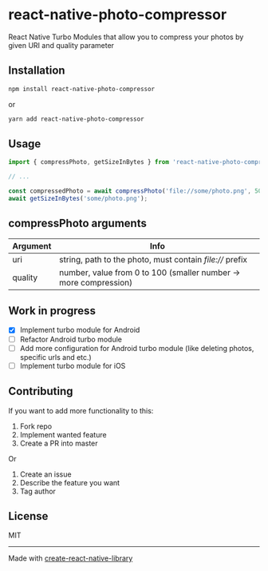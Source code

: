 # react-native-photo-compressor

React Native Turbo Modules that allow you to compress your photos by given URI and quality parameter

## Installation

```sh
npm install react-native-photo-compressor
```
or
```sh
yarn add react-native-photo-compressor
```

## Usage


```js
import { compressPhoto, getSizeInBytes } from 'react-native-photo-compressor';

// ...

const compressedPhoto = await compressPhoto('file://some/photo.png', 50);
await getSizeInBytes('some/photo.png');
```

## compressPhoto arguments

| Argument | Info                                                             |
|----------|------------------------------------------------------------------|
| uri      | string, path to the photo, must contain *file://* prefix         |
| quality  | number, value from 0 to 100 (smaller number -> more compression) |


## Work in progress

- [x] Implement turbo module for Android
- [ ] Refactor Android turbo module
- [ ] Add more configuration for Android turbo module (like deleting photos, specific urls and etc.)
- [ ] Implement turbo module for iOS

## Contributing

If you want to add more functionality to this:
1. Fork repo
2. Implement wanted feature
3. Create a PR into master

Or
1. Create an issue
2. Describe the feature you want
3. Tag author

## License

MIT

---

Made with [create-react-native-library](https://github.com/callstack/react-native-builder-bob)
